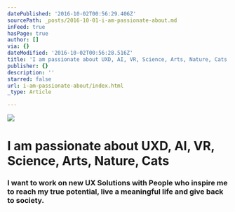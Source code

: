 ```yaml
---
datePublished: '2016-10-02T00:56:29.406Z'
sourcePath: _posts/2016-10-01-i-am-passionate-about.md
inFeed: true
hasPage: true
author: []
via: {}
dateModified: '2016-10-02T00:56:28.516Z'
title: 'I am passionate about UXD, AI, VR, Science, Arts, Nature, Cats'
publisher: {}
description: ''
starred: false
url: i-am-passionate-about/index.html
_type: Article

---
```

![](https://the-grid-user-content.s3-us-west-2.amazonaws.com/945fd640-a7dc-4430-9184-09ed2eb293ef.gif)

# I am passionate about **UXD, AI, VR, Science, Arts, Nature, Cats**

### I want to work on new UX Solutions with People who inspire me to reach my true potential, live a meaningful life and give back to society.
